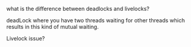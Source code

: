 what is the difference between deadlocks and livelocks?

deadLock where you have two threads waiting for other threads which results in this kind of mutual waiting.

Livelock issue?
